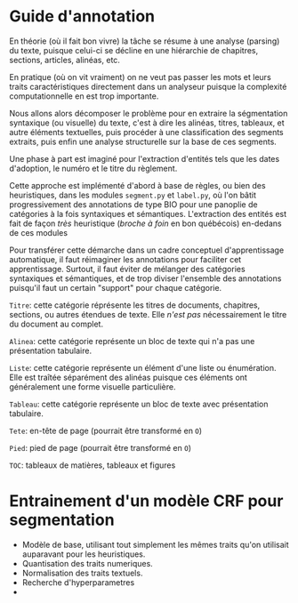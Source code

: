 Guide d'annotation
==================

En théorie (où il fait bon vivre) la tâche se résume à une analyse
(parsing) du texte, puisque celui-ci se décline en une hiérarchie de
chapitres, sections, articles, alinéas, etc.

En pratique (où on vit vraiment) on ne veut pas passer les mots et
leurs traits caractéristiques directement dans un analyseur puisque la
complexité computationnelle en est trop importante.

Nous allons alors décomposer le problème pour en extraire la
ségmentation syntaxique (ou visuelle) du texte, c'est à dire les
alinéas, titres, tableaux, et autre éléments textuelles, puis procéder
à une classification des segments extraits, puis enfin une analyse
structurelle sur la base de ces segments.

Une phase à part est imaginé pour l'extraction d'entités tels que les
dates d'adoption, le numéro et le titre du règlement.

Cette approche est implémenté d'abord à base de règles, ou bien des
heuristiques, dans les modules `segment.py` et `label.py`, où l'on
bâtit progressivement des annotations de type BIO pour une panoplie de
catégories à la fois syntaxiques et sémantiques.  L'extraction des
entités est fait de façon *très* heuristique (*broche à foin* en bon
québécois) en-dedans de ces modules

Pour transférer cette démarche dans un cadre conceptuel
d'apprentissage automatique, il faut réimaginer les annotations pour
faciliter cet apprentissage.  Surtout, il faut éviter de mélanger des
catégories syntaxiques et sémantiques, et de trop diviser l'ensemble
des annotations puisqu'il faut un certain "support" pour chaque
catégorie.

`Titre`: cette catégorie réprésente les titres de documents,
chapitres, sections, ou autres étendues de texte.  Elle *n'est pas*
nécessairement le titre du document au complet.

`Alinea`: cette catégorie représente un bloc de texte qui n'a pas une
présentation tabulaire.

`Liste`: cette catégorie représente un élément d'une liste ou
énumération.  Elle est traîtée séparément des alinéas puisque ces
éléments ont généralement une forme visuelle particulière.

`Tableau`: cette catégorie représente un bloc de texte avec
présentation tabulaire.

`Tete`: en-tête de page (pourrait être transformé en `O`)

`Pied`: pied de page (pourrait être transformé en `O`)

`TOC`: tableaux de matières, tableaux et figures


Entrainement d'un modèle CRF pour segmentation
==============================================

- Modèle de base, utilisant tout simplement les mêmes traits qu'on
  utilisait auparavant pour les heuristiques.
- Quantisation des traits numeriques.
- Normalisation des traits textuels.
- Recherche d'hyperparametres
- 
